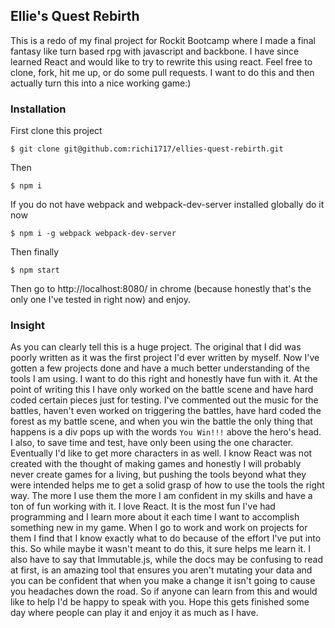 <h2>Ellie's Quest Rebirth</h2>

<p>This is a redo of my final project for Rockit Bootcamp where I made a final fantasy like turn based rpg with javascript and backbone.  I have since learned React and would like to try to rewrite this using react.  Feel free to clone, fork, hit me up, or do some pull requests.  I want to do this and then actually turn this into a nice working game:)</p>

### Installation

First clone this project 

```
$ git clone git@github.com:richi1717/ellies-quest-rebirth.git
```

Then

```
$ npm i
```

If you do not have webpack and webpack-dev-server installed globally do it now

```
$ npm i -g webpack webpack-dev-server
```

Then finally 

```
$ npm start
```

Then go to http://localhost:8080/ in chrome (because honestly that's the only one I've tested in right now) and enjoy.

### Insight

As you can clearly tell this is a huge project.  The original that I did was poorly written as it was the first project I'd ever written by myself.  Now I've gotten a few projects done and have a much better understanding of the tools I am using.  I want to do this right and honestly have fun with it.  At the point of writing this I have only worked on the battle scene and have hard coded certain pieces just for testing.  I've commented out the music for the battles, haven't even worked on triggering the battles, have hard coded the forest as my battle scene, and when you win the battle the only thing that happens is a div pops up with the words `You Win!!!` above the hero's head.  I also, to save time and test, have only been using the one character.  Eventually I'd like to get more characters in as well.  I know React was not created with the thought of making games and honestly I will probably never create games for a living, but pushing the tools beyond what they were intended helps me to get a solid grasp of how to use the tools the right way.  The more I use them the more I am confident in my skills and have a ton of fun working with it.  I love React.  It is the most fun I've had programming and I learn more about it each time I want to accomplish something new in my game.  When I go to work and work on projects for them I find that I know exactly what to do because of the effort I've put into this.  So while maybe it wasn't meant to do this, it sure helps me learn it.  I also have to say that Immutable.js, while the docs may be confusing to read at first, is an amazing tool that ensures you aren't mutating your data and you can be confident that when you make a change it isn't going to cause you headaches down the road.  So if anyone can learn from this and would like to help I'd be happy to speak with you.  Hope this gets finished some day where people can play it and enjoy it as much as I have.  
